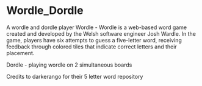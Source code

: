 # Wordle_Dordle
A wordle and dordle player
Wordle - Wordle is a web-based word game created and developed by the Welsh software engineer Josh Wardle. In the game, players have six attempts to guess a five-letter word, receiving feedback through colored tiles that indicate correct letters and their placement.

Dordle - playing wordle on 2 simultaneous boards 

Credits to darkerango for their 5 letter word repository
